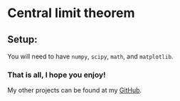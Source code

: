 # Central limit theorem 

## Setup:
You will need to have `numpy`, `scipy`, `math`, and `matplotlib`.

### That is all, I hope you enjoy!
My other projects can be found at my [GitHub](https://github.com/dariabogun?tab=repositories).
